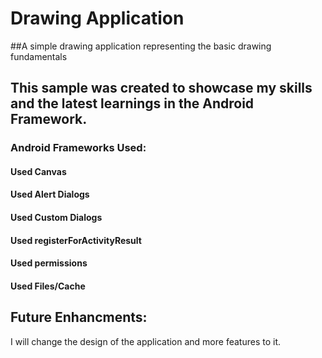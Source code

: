 # Drawing Application
##A simple drawing application representing the basic drawing fundamentals 

## This sample was created to showcase my skills and the latest learnings in the Android Framework.
### Android Frameworks Used:
#### Used Canvas 
#### Used Alert Dialogs
#### Used Custom Dialogs
#### Used registerForActivityResult
#### Used permissions
#### Used Files/Cache

## Future Enhancments:
I will change the design of the application and more features to it.


